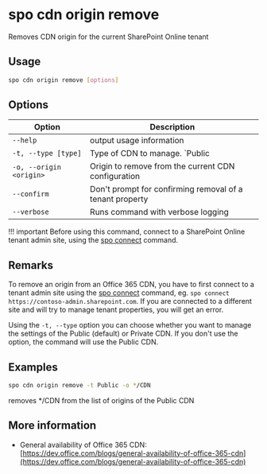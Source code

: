 # spo cdn origin remove

Removes CDN origin for the current SharePoint Online tenant

## Usage

```sh
spo cdn origin remove [options]
```

## Options

Option|Description
------|-----------
`--help`|output usage information
`-t, --type [type]`|Type of CDN to manage. `Public|Private`. Default `Public`
`-o, --origin <origin>`|Origin to remove from the current CDN configuration
`--confirm`|Don't prompt for confirming removal of a tenant property
`--verbose`|Runs command with verbose logging

!!! important
    Before using this command, connect to a SharePoint Online tenant admin site, using the [spo connect](../connect.md) command.

## Remarks

To remove an origin from an Office 365 CDN, you have to first connect to a tenant admin site using the
[spo connect](../connect.md) command, eg. `spo connect https://contoso-admin.sharepoint.com`.
If you are connected to a different site and will try to manage tenant properties,
you will get an error.

Using the `-t, --type` option you can choose whether you want to manage the settings of
the Public (default) or Private CDN. If you don't use the option, the command will use the Public CDN.

## Examples

```sh
spo cdn origin remove -t Public -o */CDN
```

removes */CDN from the list of origins of the Public CDN

## More information

- General availability of Office 365 CDN: [https://dev.office.com/blogs/general-availability-of-office-365-cdn](https://dev.office.com/blogs/general-availability-of-office-365-cdn)
